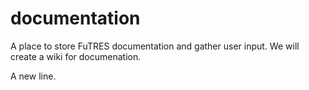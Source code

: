 # documentation
A place to store FuTRES documentation and gather user input.
We will create a wiki for documenation.

A new line.
